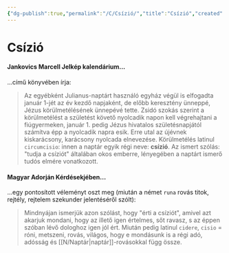 ```yaml
---
{"dg-publish":true,"permalink":"/C/Csízió/","title":"Csízió","created":"2023-11-21T12:26","updated":"2024-10-25T16:34"}
---
```



# Csízió

#### Jankovics Marcell Jelkép kalendárium...  

...című könyvében írja:  
> Az egyébként Julianus-naptárt használó egyház végül is elfogadta január 1-jét az év kezdő napjaként, de előbb keresztény ünneppé, Jézus körülmetélésének ünnepévé tette. Zsidó szokás szerint a körülmetélést a születést követő nyolcadik napon kell végrehajtani a fiúgyermeken, január 1. pedig Jézus hivatalos születésnapjától számítva épp a nyolcadik napra esik. Erre utal az újévnek kiskarácsony, karácsony nyolcada elnevezése. Körülmetélés latinul `circumcisio`: innen a naptár egyik régi neve: **csízió**. Az ismert szólás: "tudja a csíziót" általában okos emberre, lényegében a naptárt ismerő tudós elmére vonatkozott.  

#### Magyar Adorján Kérdésekjében...

...egy pontosított véleményt oszt meg (miután a német `runa` rovás titok, rejtély, rejtelem szekunder jelentéséről szólt):  
> Mindnyájan ismerjük azon szólást, hogy "érti a csíziót", amivel azt akarjuk mondani, hogy az illető igen értelmes, sőt ravasz, s az éppen szóban lévő dologhoz igen jól ért. Miután pedig latinul `cidere`, `cisio` = róni, metszeni, rovás, világos, hogy e mondásunk is a régi adó, adósság és [[N/Naptár\|naptár]]-rovásokkal függ össze.  

  